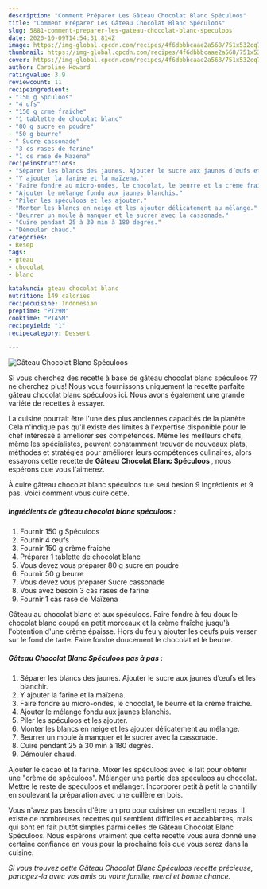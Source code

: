 ```yaml
---
description: "Comment Préparer Les Gâteau Chocolat Blanc Spéculoos"
title: "Comment Préparer Les Gâteau Chocolat Blanc Spéculoos"
slug: 5881-comment-preparer-les-gateau-chocolat-blanc-speculoos
date: 2020-10-09T14:54:31.814Z
image: https://img-global.cpcdn.com/recipes/4f6dbbbcaae2a568/751x532cq70/gateau-chocolat-blanc-speculoos-photo-principale-de-la-recette.jpg
thumbnail: https://img-global.cpcdn.com/recipes/4f6dbbbcaae2a568/751x532cq70/gateau-chocolat-blanc-speculoos-photo-principale-de-la-recette.jpg
cover: https://img-global.cpcdn.com/recipes/4f6dbbbcaae2a568/751x532cq70/gateau-chocolat-blanc-speculoos-photo-principale-de-la-recette.jpg
author: Caroline Howard
ratingvalue: 3.9
reviewcount: 11
recipeingredient:
- "150 g Spculoos"
- "4 ufs"
- "150 g crme fraiche"
- "1 tablette de chocolat blanc"
- "80 g sucre en poudre"
- "50 g beurre"
- " Sucre cassonade"
- "3 cs rases de farine"
- "1 cs rase de Mazena"
recipeinstructions:
- "Séparer les blancs des jaunes. Ajouter le sucre aux jaunes d’œufs et les blanchir."
- "Y ajouter la farine et la maïzena."
- "Faire fondre au micro-ondes, le chocolat, le beurre et la crème fraîche."
- "Ajouter le mélange fondu aux jaunes blanchis."
- "Piler les spéculoos et les ajouter."
- "Monter les blancs en neige et les ajouter délicatement au mélange."
- "Beurrer un moule à manquer et le sucrer avec la cassonade."
- "Cuire pendant 25 à 30 min à 180 degrés."
- "Démouler chaud."
categories:
- Resep
tags:
- gteau
- chocolat
- blanc

katakunci: gteau chocolat blanc 
nutrition: 149 calories
recipecuisine: Indonesian
preptime: "PT29M"
cooktime: "PT45M"
recipeyield: "1"
recipecategory: Dessert

---
```



![Gâteau Chocolat Blanc Spéculoos](https://img-global.cpcdn.com/recipes/4f6dbbbcaae2a568/751x532cq70/gateau-chocolat-blanc-speculoos-photo-principale-de-la-recette.jpg)

Si vous cherchez des recette à base de gâteau chocolat blanc spéculoos ?? ne cherchez plus! Nous vous fournissons uniquement la recette parfaite gâteau chocolat blanc spéculoos ici. Nous avons également une grande variété de recettes à essayer.

La cuisine pourrait être l'une des plus anciennes capacités de la planète. Cela n'indique pas qu'il existe des limites à l'expertise disponible pour le chef intéressé à améliorer ses compétences. Même les meilleurs chefs, même les spécialistes, peuvent constamment trouver de nouveaux plats, méthodes et stratégies pour améliorer leurs compétences culinaires, alors essayons cette recette de <strong> Gâteau Chocolat Blanc Spéculoos </strong>, nous espérons que vous l'aimerez.

<!--inarticleads1-->

À cuire gâteau chocolat blanc spéculoos tue seul besion 9 Ingrédients et 9 pas. Voici comment vous cuire cette.

##### Ingrédients de gâteau chocolat blanc spéculoos :

1. Fournir 150 g Spéculoos
1. Fournir 4 œufs
1. Fournir 150 g crème fraiche
1. Préparer 1 tablette de chocolat blanc
1. Vous devez vous préparer 80 g sucre en poudre
1. Fournir 50 g beurre
1. Vous devez vous préparer  Sucre cassonade
1. Vous avez besoin 3 càs rases de farine
1. Fournir 1 càs rase de Maïzena


Gâteau au chocolat blanc et aux spéculoos. Faire fondre à feu doux le chocolat blanc coupé en petit morceaux et la crème fraîche jusqu&#39;à l&#39;obtention d&#39;une crème épaisse. Hors du feu y ajouter les oeufs puis verser sur le fond de tarte. Faire fondre doucement le chocolat et le beurre. 

<!--inarticleads2-->

##### Gâteau Chocolat Blanc Spéculoos pas à pas :

1. Séparer les blancs des jaunes. Ajouter le sucre aux jaunes d’œufs et les blanchir.
1. Y ajouter la farine et la maïzena.
1. Faire fondre au micro-ondes, le chocolat, le beurre et la crème fraîche.
1. Ajouter le mélange fondu aux jaunes blanchis.
1. Piler les spéculoos et les ajouter.
1. Monter les blancs en neige et les ajouter délicatement au mélange.
1. Beurrer un moule à manquer et le sucrer avec la cassonade.
1. Cuire pendant 25 à 30 min à 180 degrés.
1. Démouler chaud.


Ajouter le cacao et la farine. Mixer les spéculoos avec le lait pour obtenir une &#34;crème de spéculoos&#34;. Mélanger une partie des speculoos au chocolat. Mettre le reste de speculoos et mélanger. Incorporer petit à petit la chantilly en soulevant la préparation avec une cuillère en bois. 

<!--inarticleads1-->

<p>
Vous n'avez pas besoin d'être un pro pour cuisiner un excellent repas. Il existe de nombreuses recettes qui semblent difficiles et accablantes, mais qui sont en fait plutôt simples parmi celles de Gâteau Chocolat Blanc Spéculoos. Nous espérons vraiment que cette recette vous aura donné une certaine confiance en vous pour la prochaine fois que vous serez dans la cuisine.
</p>

<p>
<i>Si vous trouvez cette Gâteau Chocolat Blanc Spéculoos recette précieuse, partagez-la avec vos amis ou votre famille, merci et bonne chance.</i>
</p>
